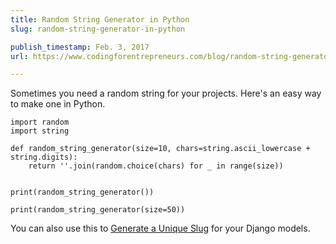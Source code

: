 ```yaml
---
title: Random String Generator in Python
slug: random-string-generator-in-python

publish_timestamp: Feb. 3, 2017
url: https://www.codingforentrepreneurs.com/blog/random-string-generator-in-python/

---
```



Sometimes you need a random string for your projects. Here's an easy way to make one in Python.

```
import random
import string

def random_string_generator(size=10, chars=string.ascii_lowercase + string.digits):
    return ''.join(random.choice(chars) for _ in range(size))


print(random_string_generator())

print(random_string_generator(size=50))
```

You can also use this to [Generate a Unique Slug](https://www.codingforentrepreneurs.com/blog/a-unique-slug-generator-for-django/) for your Django models.
